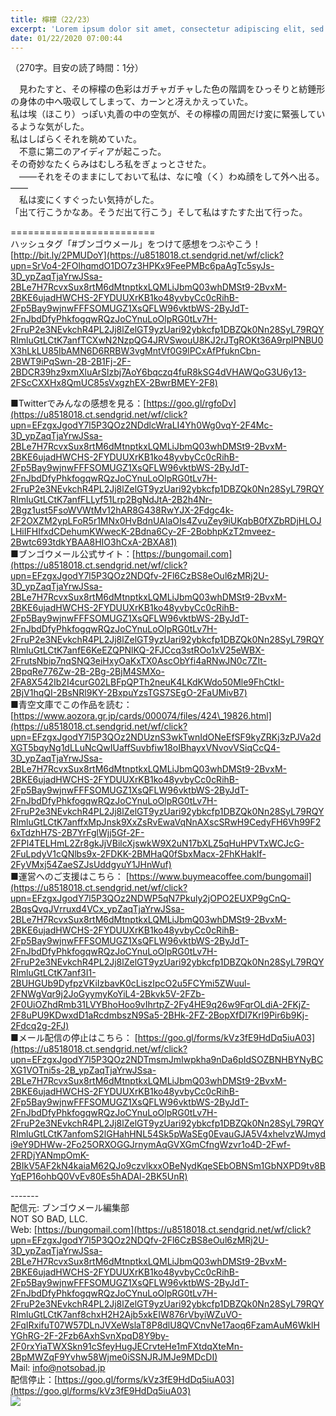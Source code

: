 ```yaml
---
title: 檸檬（22/23）
excerpt: 'Lorem ipsum dolor sit amet, consectetur adipiscing elit, sed do eiusmod tempor incididunt ut labore et dolore magna aliqua. Praesent elementum facilisis leo vel fringilla est ullamcorper eget. At imperdiet dui accumsan sit amet nulla facilisi morbi tempus.'
date: 01/22/2020 07:00:44
---
```


（270字。目安の読了時間：1分）  
  
　見わたすと、その檸檬の色彩はガチャガチャした色の階調をひっそりと紡錘形の身体の中へ吸収してしまって、カーンと冴えかえっていた。  
私は埃（ほこり）っぽい丸善の中の空気が、その檸檬の周囲だけ変に緊張しているような気がした。  
私はしばらくそれを眺めていた。  
　不意に第二のアイディアが起こった。  
その奇妙なたくらみはむしろ私をぎょっとさせた。  
　――それをそのままにしておいて私は、なに喰（く）わぬ顔をして外へ出る。  
――  
　私は変にくすぐったい気持がした。  
「出て行こうかなあ。そうだ出て行こう」そして私はすたすた出て行った。  
  
\=========================  
ハッシュタグ「#ブンゴウメール」をつけて感想をつぶやこう！　  
[http://bit.ly/2PMUDoY](https://u8518018.ct.sendgrid.net/wf/click?upn=SrVo4-2FOlhqmdO1DO7z3HPKx9FeePMBc6paAgTc5syJs-3D_ypZaqTjaYrwJSsa-2BLe7H7RcvxSux8rtM6dMtnptkxLQMLiJbmQ03whDMSt9-2BvxM-2BKE6ujadHWCHS-2FYDUUXrKB1ko48yvbyCc0cRihB-2Fp5Bay9wjnwFFFSOMUGZ1XsQFLW96vktbWS-2ByJdT-2FnJbdDfyPhkfogqwRQzJoCYnuLoOlpRG0tLv7H-2FruP2e3NEvkchR4PL2Jj8lZelGT9yzUari92ybkcfp1DBZQk0Nn28SyL79RQYRImluGtLCtK7anfTCXwN2NzpQG4JRVSwouU8KJ2rJTgROKt36A9rpIPNBU0X3hLkLU85IbAMN6D6RRBW3vgMntVf0G9lPCxAfPfuknCbn-2BWT9iPqSwn-2B-2B1Fj-2F-2BDCR39hz9xmXluArSlzbj7AoY6bqczq4fuR8kSG4dVHAWQoG3U6y13-2FScCXXHx8QmUC85sVxgzhEX-2BwrBMEY-2F8)  
  
■Twitterでみんなの感想を見る：[https://goo.gl/rgfoDv](https://u8518018.ct.sendgrid.net/wf/click?upn=EFzgxJgodY7l5P3QOz2NDdlcWraLI4Yh0Wg0vqY-2F4Mc-3D_ypZaqTjaYrwJSsa-2BLe7H7RcvxSux8rtM6dMtnptkxLQMLiJbmQ03whDMSt9-2BvxM-2BKE6ujadHWCHS-2FYDUUXrKB1ko48yvbyCc0cRihB-2Fp5Bay9wjnwFFFSOMUGZ1XsQFLW96vktbWS-2ByJdT-2FnJbdDfyPhkfogqwRQzJoCYnuLoOlpRG0tLv7H-2FruP2e3NEvkchR4PL2Jj8lZelGT9yzUari92ybkcfp1DBZQk0Nn28SyL79RQYRImluGtLCtK7anfFLLyf51Lrp2BgNdJtA-2B2h4Nr-2Bgz1ust5FsoWVWtMv12hAR8G438RwYJX-2Fdgc4k-2F2OXZM2ypLFoR5r1MNx0HvBdnUAIaOIs4ZvuZey9iUKqbB0fXZbRDjHLOJLHiIFHIfxdCDehumKWwecK-2Bdna6Cy-2F-2BobhpKzT2mveez-2Bwtc693tdkYBAA8HIO3hCxA-2BXA81)  
■ブンゴウメール公式サイト：[https://bungomail.com](https://u8518018.ct.sendgrid.net/wf/click?upn=EFzgxJgodY7l5P3QOz2NDQfv-2Fl6CzBS8eOul6zMRj2U-3D_ypZaqTjaYrwJSsa-2BLe7H7RcvxSux8rtM6dMtnptkxLQMLiJbmQ03whDMSt9-2BvxM-2BKE6ujadHWCHS-2FYDUUXrKB1ko48yvbyCc0cRihB-2Fp5Bay9wjnwFFFSOMUGZ1XsQFLW96vktbWS-2ByJdT-2FnJbdDfyPhkfogqwRQzJoCYnuLoOlpRG0tLv7H-2FruP2e3NEvkchR4PL2Jj8lZelGT9yzUari92ybkcfp1DBZQk0Nn28SyL79RQYRImluGtLCtK7anfE6KeEZQPNlKQ-2FJCcq3stROo1xV25eWBX-2FrutsNbip7nqSNQ3eiHxyOaKxTX0AscObYfi4aRNwJN0c7ZIt-2BpqRe776Zw-2B-2Bg-2BjM4SMXo-2FA8X542Ib2I4curG02LBFpQPTh2neuK4LKdKWdo50Mle9FhCtkI-2BjV1hqQI-2BsNRl9KY-2BxpuYzsTGS7SEgO-2FaUMivB7)  
■青空文庫でこの作品を読む：[https://www.aozora.gr.jp/cards/000074/files/424\_19826.html](https://u8518018.ct.sendgrid.net/wf/click?upn=EFzgxJgodY7l5P3QOz2NDUznS3wkTwnIdONeEfSF9kyZRKj3zPJVa2dXGT5bqyNg1dLLuNcQwIUaffSuvbfiw18oIBhayxVNvovVSiqCcQ4-3D_ypZaqTjaYrwJSsa-2BLe7H7RcvxSux8rtM6dMtnptkxLQMLiJbmQ03whDMSt9-2BvxM-2BKE6ujadHWCHS-2FYDUUXrKB1ko48yvbyCc0cRihB-2Fp5Bay9wjnwFFFSOMUGZ1XsQFLW96vktbWS-2ByJdT-2FnJbdDfyPhkfogqwRQzJoCYnuLoOlpRG0tLv7H-2FruP2e3NEvkchR4PL2Jj8lZelGT9yzUari92ybkcfp1DBZQk0Nn28SyL79RQYRImluGtLCtK7anffxMpJnsk9XxZsRvEwaVqNnAXscSRwH9CedyFH6Vh99F26xTdzhH7S-2B7YrFglWjj5Gf-2F-2FPl4TELHmL2Zr8gkJjVBilcXjswkW9X2uN17bXLZ5qHuHPVTxWCJcG-2FuLpdyV1cQNlbs9x-2FDKK-2BMHaQ0fSbxMacx-2FhKHakIf-2FyVMxj54ZaeSZJsUddgyuY1JHnWuf)  
■運営へのご支援はこちら： [https://www.buymeacoffee.com/bungomail](https://u8518018.ct.sendgrid.net/wf/click?upn=EFzgxJgodY7l5P3QOz2NDWP5qN7Pkuly2jOPO2EUXP9gCnQ-2BqsQvqJVrruxd4VCx_ypZaqTjaYrwJSsa-2BLe7H7RcvxSux8rtM6dMtnptkxLQMLiJbmQ03whDMSt9-2BvxM-2BKE6ujadHWCHS-2FYDUUXrKB1ko48yvbyCc0cRihB-2Fp5Bay9wjnwFFFSOMUGZ1XsQFLW96vktbWS-2ByJdT-2FnJbdDfyPhkfogqwRQzJoCYnuLoOlpRG0tLv7H-2FruP2e3NEvkchR4PL2Jj8lZelGT9yzUari92ybkcfp1DBZQk0Nn28SyL79RQYRImluGtLCtK7anf3I1-2BUHGUb9DyfpzVKiIzbavK0cLiszIpcO2u5FCYmi5ZWuul-2FNWgVqr9j2JoGyymyKoYiL4-2Bkvk5V-2FZb-2F0UiOZhdRmb31LVYBhoHoo9vIhrtpZ-2Fy4HE9q26w9FqrOLdiA-2FKjZ-2F8uPU9KDwxdD1aRcdmbszN9Sa5-2BHk-2FZ-2BopXfDI7Krl9Pir6b9Kj-2Fdcq2g-2FJ)  
■メール配信の停止はこちら： [https://goo.gl/forms/kVz3fE9HdDq5iuA03](https://u8518018.ct.sendgrid.net/wf/click?upn=EFzgxJgodY7l5P3QOz2NDTmsmJmIwpkha9nDa6pIdSOZBNHBYNyBCXG1VOTni5s-2B_ypZaqTjaYrwJSsa-2BLe7H7RcvxSux8rtM6dMtnptkxLQMLiJbmQ03whDMSt9-2BvxM-2BKE6ujadHWCHS-2FYDUUXrKB1ko48yvbyCc0cRihB-2Fp5Bay9wjnwFFFSOMUGZ1XsQFLW96vktbWS-2ByJdT-2FnJbdDfyPhkfogqwRQzJoCYnuLoOlpRG0tLv7H-2FruP2e3NEvkchR4PL2Jj8lZelGT9yzUari92ybkcfp1DBZQk0Nn28SyL79RQYRImluGtLCtK7anfomS2lGHahHNL54Sk5pWaSEg0EvauGJA5V4xhelvzWJmydi9eY9DHWw-2Fo25ORXOGGJrnymAqGVXGmCfngWzvr1o4D-2Fwf-2FRDjYANmpOmK-2BIkV5AF2kN4kaiaM62QJo9czvlkxxOBeNydKqeSEbOBNSm1GbNXPD9tv8BYqEP16ohbQ0VvEv80Es5hADAl-2BK5UnR)  
  
\-------  
配信元: ブンゴウメール編集部  
NOT SO BAD, LLC.  
Web: [https://bungomail.com](https://u8518018.ct.sendgrid.net/wf/click?upn=EFzgxJgodY7l5P3QOz2NDQfv-2Fl6CzBS8eOul6zMRj2U-3D_ypZaqTjaYrwJSsa-2BLe7H7RcvxSux8rtM6dMtnptkxLQMLiJbmQ03whDMSt9-2BvxM-2BKE6ujadHWCHS-2FYDUUXrKB1ko48yvbyCc0cRihB-2Fp5Bay9wjnwFFFSOMUGZ1XsQFLW96vktbWS-2ByJdT-2FnJbdDfyPhkfogqwRQzJoCYnuLoOlpRG0tLv7H-2FruP2e3NEvkchR4PL2Jj8lZelGT9yzUari92ybkcfp1DBZQk0Nn28SyL79RQYRImluGtLCtK7anf8chxH2H2Ajb5xkEIW876rVbyiWZuVO-2FqIRxifuT07W57DLnJVXeWslaT8P8dlU8QVCnvNe17aoq6FzamAuM6WklHYGhRG-2F-2Fzb6AxhSvnXpqD8Y9by-2F0rxYiaTWXSkn91cSfeyHugJECrvteHe1mFXtdqXteMn-2BpMWZqF9Yvhw58Wjme0iSSNJRJMJe9MDcDI)  
Mail: info@notsobad.jp  
配信停止：[https://goo.gl/forms/kVz3fE9HdDq5iuA03](https://goo.gl/forms/kVz3fE9HdDq5iuA03)  
![](https://u8518018.ct.sendgrid.net/wf/open?upn=ypZaqTjaYrwJSsa-2BLe7H7RcvxSux8rtM6dMtnptkxLQMLiJbmQ03whDMSt9-2BvxM-2BKE6ujadHWCHS-2FYDUUXrKB1ko48yvbyCc0cRihB-2Fp5Bay9wjnwFFFSOMUGZ1XsQFLW96vktbWS-2ByJdT-2FnJbdDfyPhkfogqwRQzJoCYnuLoOlpRG0tLv7H-2FruP2e3NEvkchR4PL2Jj8lZelGT9yzUari92ybkcfp1DBZQk0Nn28SyL79RQYRImluGtLCtK7anffVaLS7lRaiTY-2F9NvVFE4PvLtumSPOgItfOVzJ55SzyEI3iPpqHtvk862nKEBbbRJslnr23qdxkpUfig6dZhVjpE1XJIHhXzV3pUaxa-2BFxTHCV5I-2FVCu3FcHWo5R-2FMC9ih0UePRKzEQfCjnH9cxii9JMFgMCAOXqd9k1KVyygU9LCR3gtNXmV1uyWomElrTQUuByXNhhlL3d-2BcwJHHtbvwg-3D-3D)
